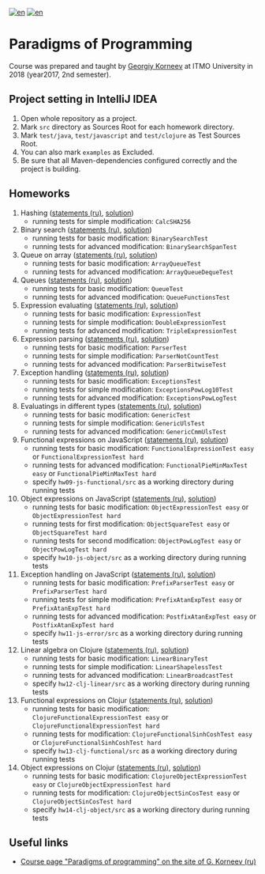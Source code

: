 [![en](https://img.shields.io/badge/lang-en-red.svg)](README.md) [![en](https://img.shields.io/badge/lang-ru-blue.svg)](README.ru.md)

# Paradigms of Programming

Course was prepared and taught by [Georgiy Korneev](https://github.com/kgeorgiy) at ITMO University in 2018 (year2017, 2nd semester).

## Project setting in IntelliJ IDEA

1. Open whole repository as a project.
2. Mark `src` directory as Sources Root for each homework directory.
3. Mark `test/java`, `test/javascript` and `test/clojure` as Test Sources Root.
4. You can also mark `examples` as Excluded.
5. Be sure that all Maven-dependencies configured correctly and the project is building.

## Homeworks

1. Hashing ([statements (ru)](hw01-hash/tasks.md), [solution](hw01-hash))
    * running tests for simple modification: `CalcSHA256`
2. Binary search ([statements (ru)](hw02-search/tasks.md), [solution](hw02-search))
    * running tests for basic modification: `BinarySearchTest`
    * running tests for advanced modification: `BinarySearchSpanTest`
3. Queue on array ([statements (ru)](hw03-array-queue/tasks.md), [solution](hw03-array-queue))
    * running tests for basic modification: `ArrayQueueTest`
    * running tests for advanced modification: `ArrayQueueDequeTest`
4. Queues ([statements (ru)](hw04-queues/tasks.md), [solution](hw04-queues))
    * running tests for basic modification: `QueueTest`
    * running tests for advanced modification: `QueueFunctionsTest`
5. Expression evaluating ([statements (ru)](hw05-expression/tasks.md), [solution](hw05-expression))
    * running tests for basic modification: `ExpressionTest`
    * running tests for simple modification: `DoubleExpressionTest`
    * running tests for advanced modification: `TripleExpressionTest`
6. Expression parsing ([statements (ru)](hw06-parser/tasks.md), [solution](hw06-parser))
    * running tests for basic modification: `ParserTest`
    * running tests for simple modification: `ParserNotCountTest`
    * running tests for advanced modification: `ParserBitwiseTest`
7. Exception handling ([statements (ru)](hw07-exception/tasks.md), [solution](hw07-exception))
    * running tests for basic modification: `ExceptionsTest`
    * running tests for simple modification: `ExceptionsPowLog10Test`
    * running tests for advanced modification: `ExceptionsPowLogTest`
8. Evaluatings in different types ([statements (ru)](hw08-generics/tasks.md), [solution](hw08-generics))
    * running tests for basic modification: `GenericTest`
    * running tests for simple modification: `GenericUlsTest`
    * running tests for advanced modification: `GenericCmmUlsTest`
9. Functional expressions on JavaScript ([statements (ru)](hw09-js-functional/tasks.md), [solution](hw09-js-functional))
    * running tests for basic modification: `FunctionalExpressionTest easy` or `FunctionalExpressionTest hard`
    * running tests for advanced modification: `FunctionalPieMinMaxTest easy` or `FunctionalPieMinMaxTest hard`
    * specify `hw09-js-functional/src` as a working directory during running tests
10. Object expressions on JavaScript ([statements (ru)](hw10-js-object/tasks.md), [solution](hw10-js-object))
    * running tests for basic modification: `ObjectExpressionTest easy` or `ObjectExpressionTest hard`
    * running tests for first modification: `ObjectSquareTest easy` or `ObjectSquareTest hard`
    * running tests for second modification: `ObjectPowLogTest easy` or `ObjectPowLogTest hard`
    * specify `hw10-js-object/src` as a working directory during running tests
11. Exception handling on JavaScript ([statements (ru)](hw11-js-error/tasks.md), [solution](hw11-js-error))
    * running tests for basic modification: `PrefixParserTest easy` or `PrefixParserTest hard`
    * running tests for simple modification: `PrefixAtanExpTest easy` or `PrefixAtanExpTest hard`
    * running tests for advanced modification: `PostfixAtanExpTest easy` or `PostfixAtanExpTest hard`
    * specify `hw11-js-error/src` as a working directory during running tests
12. Linear algebra on Clojure ([statements (ru)](hw12-clj-linear/tasks.md), [solution](hw12-clj-linear))
    * running tests for basic modification: `LinearBinaryTest`
    * running tests for simple modification: `LinearShapelessTest`
    * running tests for advanced modification: `LinearBroadcastTest`
    * specify `hw12-clj-linear/src` as a working directory during running tests
13. Functional expressions on Clojur ([statements (ru)](hw13-clj-functional/tasks.md), [solution](hw13-clj-functional))
    * running tests for basic modification: `ClojureFunctionalExpressionTest easy` or `ClojureFunctionalExpressionTest hard`
    * running tests for modification: `ClojureFunctionalSinhCoshTest easy` or `ClojureFunctionalSinhCoshTest hard`
    * specify `hw13-clj-functional/src` as a working directory during running tests
14. Object expressions on Clojur ([statements (ru)](hw14-clj-object/tasks.md), [solution](hw14-clj-object))
    * running tests for basic modification: `ClojureObjectExpressionTest easy` or `ClojureObjectExpressionTest hard`
    * running tests for modification: `ClojureObjectSinCosTest easy` or `ClojureObjectSinCosTest hard`
    * specify `hw14-clj-object/src` as a working directory during running tests
    
## Useful links

* [Course page "Paradigms of programming" on the site of G. Korneev (ru)](http://www.kgeorgiy.info/courses/paradigms/)

